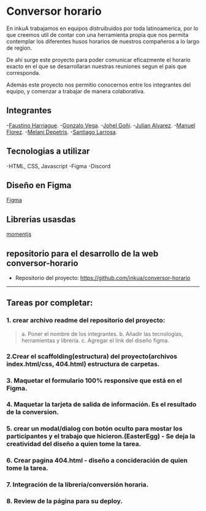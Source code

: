 # Conversor horario
En inkuA trabajamos en equipos distruibuidos por toda latinoamerica, por lo que creemos util de contar con una herramienta propia que nos permita contemplar los diferentes husos horarios de nuestros compañeros a lo largo de region.

De ahí surge este proyecto para poder comunicar eficazmente el horario exacto en el que se desarrollaran nuestras reuniones segun el pais que corresponda.

Además este proyecto nos permitio conocernos entre los integrantes del equipo, y comenzar a trabajar de manera colaborativa.

## Integrantes
-[Faustino Harriague]( ).
-[Gonzalo Vega]( ).
-[Johel Goñi](https://www.linkedin.com/in/jgoni/).
-[Julian Alvarez](https://www.linkedin.com/in/julian-alvarez-713172246/).
-[Manuel Florez]( ).
-[Melani Depetris]( ).
-[Santiago Larrosa]( ).



## Tecnologias a utilizar
-HTML, CSS, Javascript
-Figma
-Discord

## Diseño en Figma
[Figma](https://www.figma.com/file/5SilpDs0idLAebs6QqFRAB/Untitled?type=design&node-id=0-1&mode=design&t=ftRTZJlZC4jR0xjM-0)

## Librerias usasdas
[momentjs]( https://momentjs.com/timezone/docs/)

## repositorio para el desarrollo de la web conversor-horario
- Repositorio del proyecto: https://github.com/inkua/conversor-horario

---------------------------------------------------------------------------
## Tareas por completar:
### 1. crear archivo readme del repositorio del proyecto:
> a. Poner el nombre de los integrantes.
> b. Añadir las tecnologías, herramientas y librería.
> c. Agregar el link del diseño figma. 

### 2.Crear el scaffolding(estructura) del proyecto(archivos index.html/css, 404.html) estructura de carpetas.

### 3. Maquetar el formulario 100% responsive que está en el Figma.

### 4. Maquetar la tarjeta de salida de información. Es el resultado de la conversion.

### 5. crear un modal/dialog con botón oculto para mostar los participantes y el trabajo que hicieron.(EasterEgg) - Se deja la creatividad del diseño a quien tome la tarea.

### 6. Crear pagina 404.html - diseño a concideración de quien tome la tarea.

### 7. Integración de la librería/conversión horaria.

### 8. Review de la página para su deploy.